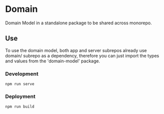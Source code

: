 # Domain
Domain Model in a standalone package to be shared across monorepo.


## Use
To use the domain model, both app and server subrepos already use domain/ subrepo as a dependency, therefore you can just import the types and values from the 'domain-model' package.

### Development
```
npm run serve
```

### Deployment
```
npm run build
```